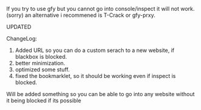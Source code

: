 If you try to use gfy but you cannot go into console/inspect it will not work. (sorry)
an alternative i recommened is T-Crack or gfy-prxy.

UPDATED

ChangeLog:

1. Added URL so you can do a custom serach to a new website, if blackbox is blocked.
2. better minimization.
3. optimized some stuff.
4. fixed the bookmarklet, so it should be working even if inspect is blocked.

Will be added something so you can be able to go into any website without it being blocked if its possible
